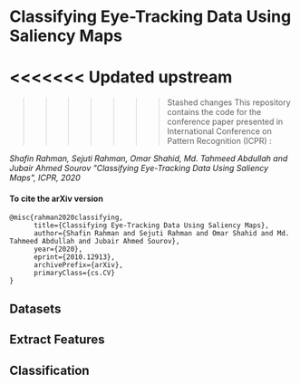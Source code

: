# Classifying Eye-Tracking Data Using Saliency Maps
<<<<<<< Updated upstream
=======

>>>>>>> Stashed changes
This repository contains the code for the conference paper presented in International Conference on Pattern Recognition
(ICPR) :

*Shafin Rahman, Sejuti Rahman, Omar Shahid, Md. Tahmeed Abdullah and Jubair Ahmed Sourov "Classifying Eye-Tracking Data Using Saliency Maps", ICPR, 2020*

#### To cite the arXiv version
```
@misc{rahman2020classifying,
      title={Classifying Eye-Tracking Data Using Saliency Maps}, 
      author={Shafin Rahman and Sejuti Rahman and Omar Shahid and Md. Tahmeed Abdullah and Jubair Ahmed Sourov},
      year={2020},
      eprint={2010.12913},
      archivePrefix={arXiv},
      primaryClass={cs.CV}
}

```

## Datasets

## Extract Features

## Classification



